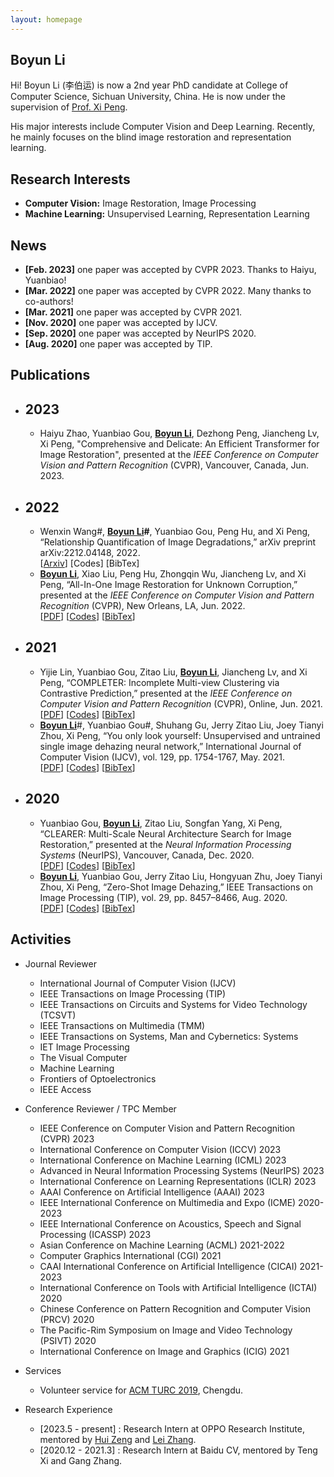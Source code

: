 ```yaml
---
layout: homepage
---
```


## Boyun Li

Hi! Boyun Li (李伯运) is now a 2nd year PhD candidate at College of Computer Science, Sichuan University, China. He is now under the supervision of [Prof. Xi Peng](https://pengxi.me/).

His major interests include Computer Vision and Deep Learning. Recently, he mainly focuses on the blind image restoration and representation learning.



## Research Interests

- **Computer Vision:** Image Restoration, Image Processing
- **Machine Learning:** Unsupervised Learning, Representation Learning

## News
- **[Feb. 2023]** one paper was accepted by CVPR 2023. Thanks to Haiyu, Yuanbiao! 
- **[Mar. 2022]** one paper was accepted by CVPR 2022. Many thanks to co-authors! 
- **[Mar. 2021]** one paper was accepted by CVPR 2021.
- **[Nov. 2020]** one paper was accepted by IJCV.
- **[Sep. 2020]** one paper was accepted by NeurIPS 2020.
- **[Aug. 2020]** one paper was accepted by TIP.

## Publications

- ## 2023

  - Haiyu Zhao, Yuanbiao Gou, **<u>Boyun Li</u>**, Dezhong Peng, Jiancheng Lv, Xi Peng, "Comprehensive and Delicate: An Efficient Transformer for Image Restoration", presented at the *IEEE Conference on Computer Vision and Pattern Recognition* (CVPR), Vancouver, Canada, Jun. 2023.
  
- ## 2022

  - Wenxin Wang#, **<u>Boyun Li</u>#**, Yuanbiao Gou, Peng Hu, and Xi Peng, “Relationship Quantification of Image Degradations,” arXiv preprint arXiv:2212.04148, 2022.<br>[[Arxiv](https://arxiv.org/abs/2212.04148)] [Codes] [BibTex]
  - **<u>Boyun Li</u>**, Xiao Liu, Peng Hu, Zhongqin Wu, Jiancheng Lv, and Xi Peng, “All-In-One Image Restoration for Unknown Corruption,” presented at the *IEEE Conference on Computer Vision and Pattern Recognition* (CVPR), New Orleans, LA, Jun. 2022.<br>[[PDF](http://pengxi.me/wp-content/uploads/2022/03/All-In-One-Image-Restoration-for-Unknown-Corruption.pdf)] [[Codes](https://github.com/XLearning-SCU/2022-CVPR-AirNet)] [[BibTex](http://pengxi.me/wp-content/uploads/2022/05/All-In-One-Image-Restoration-for-Unknown-Corruption.txt)]

- ## 2021

  - Yijie Lin, Yuanbiao Gou, Zitao Liu, **<u>Boyun Li</u>**, Jiancheng Lv, and Xi Peng, “COMPLETER: Incomplete Multi-view Clustering via Contrastive Prediction,” presented at the *IEEE Conference on Computer Vision and Pattern Recognition* (CVPR), Online, Jun. 2021.<br>[[PDF](http://pengxi.me/wp-content/uploads/2021/03/2021CVPR-completer.pdf)] [[Codes](https://github.com/XLearning-SCU/2021-CVPR-Completer)] [[BibTex](http://pengxi.me/wp-content/uploads/2021/03/2021-completer.txt)] 
  - **<u>Boyun Li</u>**#, Yuanbiao Gou#, Shuhang Gu, Jerry Zitao Liu, Joey Tianyi Zhou, Xi Peng, “You only look yourself: Unsupervised and untrained single image dehazing neural network,” International Journal of Computer Vision (IJCV), vol. 129, pp. 1754-1767, May. 2021.<br>[[PDF](http://pengxi.me/wp-content/uploads/2021/05/2021-IJCV-yoly.pdf)] [[Codes](https://github.com/XLearning-SCU/2021-IJCV-YOLY)] [[BibTex](http://pengxi.me/wp-content/uploads/2021/02/2021-IJCV.txt)]

- ## 2020

  - Yuanbiao Gou, **<u>Boyun Li</u>**, Zitao Liu, Songfan Yang, Xi Peng, “CLEARER: Multi-Scale Neural Architecture Search for Image Restoration,” presented at the *Neural Information Processing Systems* (NeurIPS), Vancouver, Canada, Dec. 2020.<br>[[PDF](http://pengxi.me/wp-content/uploads/2020/12/2020NIPS-CLEARER.pdf)] [[Codes](https://github.com/XLearning-SCU/2020-NeurIPS-CLEARER)] [[BibTex](http://pengxi.me/wp-content/uploads/2020/12/2020-CLEARER-NIPS.txt)]
  - **<u>Boyun Li</u>**, Yuanbiao Gou, Jerry Zitao Liu, Hongyuan Zhu, Joey Tianyi Zhou, Xi Peng, “Zero-Shot Image Dehazing,” IEEE Transactions on Image Processing (TIP), vol. 29, pp. 8457–8466, Aug. 2020.<br>[[PDF](http://pengxi.me/wp-content/uploads/2020/10/zero-shot-dehazing.pdf)] [[Codes](https://github.com/limit-scu/2020-TIP-ZID)] [[BibTex](http://pengxi.me/wp-content/uploads/2020/10/2020-Zero-Shot-Image-Dehazing.txt)]



## Activities

* Journal Reviewer
  * International Journal of Computer Vision (IJCV)
  * IEEE Transactions on Image Processing (TIP)
  * IEEE Transactions on Circuits and Systems for Video Technology (TCSVT)
  * IEEE Transactions on Multimedia (TMM)
  * IEEE Transactions on Systems, Man and Cybernetics: Systems
  * IET Image Processing
  * The Visual Computer
  * Machine Learning
  * Frontiers of Optoelectronics
  * IEEE Access
  
* Conference Reviewer / TPC Member
  * IEEE Conference on Computer Vision and Pattern Recognition (CVPR) 2023
  * International Conference on Computer Vision (ICCV) 2023
  * International Conference on Machine Learning (ICML) 2023
  * Advanced in Neural Information Processing Systems (NeurIPS) 2023
  * International Conference on Learning Representations (ICLR) 2023
  * AAAI Conference on Artificial Intelligence (AAAI) 2023
  * IEEE International Conference on Multimedia and Expo (ICME) 2020-2023
  * IEEE International Conference on Acoustics, Speech and Signal Processing (ICASSP) 2023
  * Asian Conference on Machine Learning (ACML) 2021-2022
  * Computer Graphics International (CGI) 2021
  * CAAI International Conference on Artificial Intelligence (CICAI) 2021-2023
  * International Conference on Tools with Artificial Intelligence (ICTAI) 2020
  * Chinese Conference on Pattern Recognition and Computer Vision (PRCV) 2020
  * The Pacific-Rim Symposium on Image and Video Technology (PSIVT) 2020
  * International Conference on Image and Graphics (ICIG) 2021
* Services
  * Volunteer service for [ACM TURC 2019](http://acmturc.com/2019/cn/index.html), Chengdu.
* Research Experience 
  * [2023.5 - present] : Research Intern at OPPO Research Institute, mentored by [Hui Zeng](https://huizeng.github.io/) and [Lei Zhang](https://www4.comp.polyu.edu.hk/~cslzhang/).
  * [2020.12 - 2021.3] : Research Intern at Baidu CV, mentored by Teng Xi and Gang Zhang.

